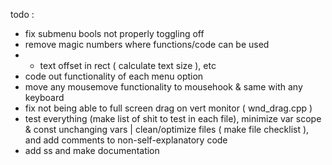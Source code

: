 todo :
- fix submenu bools not properly toggling off
- remove magic numbers where functions/code can be used
- - text offset in rect ( calculate text size ), etc
- code out functionality of each menu option
- move any mousemove functionality to mousehook & same with any keyboard
- fix not being able to full screen drag on vert monitor ( wnd_drag.cpp )
- test everything (make list of shit to test in each file), minimize var scope & const unchanging vars | clean/optimize files ( make file checklist ), and add comments to non-self-explanatory code
- add ss and make documentation